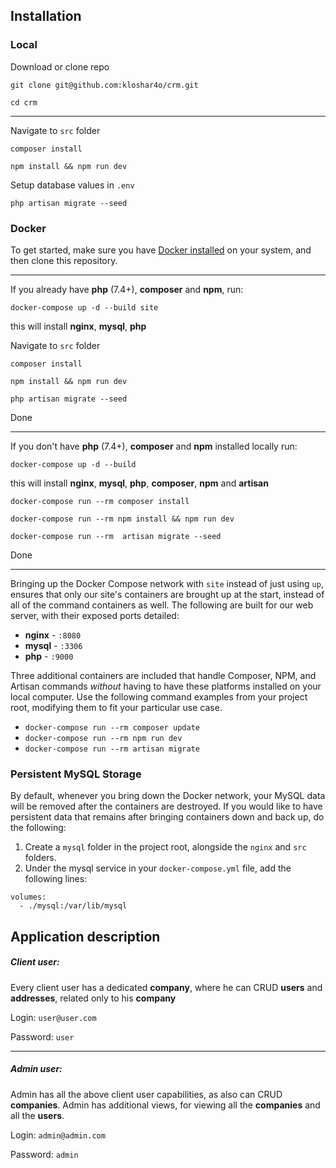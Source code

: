 ## Installation 

### Local
Download or clone repo

`git clone git@github.com:kloshar4o/crm.git`

`cd crm`

---

Navigate to `src` folder

`composer install`

`npm install && npm run dev`

Setup database values in `.env` 

`php artisan migrate --seed`

### Docker

To get started, make sure you have [Docker installed](https://docs.docker.com/docker-for-mac/install/) on your system, and then clone this repository.

---

If you already have **php** (7.4+), **composer** and **npm**, run:

`docker-compose up -d --build site`

this will install  **nginx**, **mysql**, **php**


Navigate to `src` folder

`composer install`

`npm install && npm run dev`

`php artisan migrate --seed`


Done

----

If you don't have **php** (7.4+), **composer** and **npm** installed locally run:

`docker-compose up -d --build`

this will install  **nginx**, **mysql**, **php**, **composer**, **npm** and **artisan**


`docker-compose run --rm composer install`

`docker-compose run --rm npm install && npm run dev`

`docker-compose run --rm  artisan migrate --seed`

Done

----

Bringing up the Docker Compose network with `site` instead of just using `up`, ensures that only our site's containers are brought up at the start, instead of all of the command containers as well. The following are built for our web server, with their exposed ports detailed:

- **nginx** - `:8080`
- **mysql** - `:3306`
- **php** - `:9000`

Three additional containers are included that handle Composer, NPM, and Artisan commands *without* having to have these platforms installed on your local computer. Use the following command examples from your project root, modifying them to fit your particular use case.

- `docker-compose run --rm composer update`
- `docker-compose run --rm npm run dev`
- `docker-compose run --rm artisan migrate` 

### Persistent MySQL Storage

By default, whenever you bring down the Docker network, your MySQL data will be removed after the containers are destroyed. If you would like to have persistent data that remains after bringing containers down and back up, do the following:

1. Create a `mysql` folder in the project root, alongside the `nginx` and `src` folders.
2. Under the mysql service in your `docker-compose.yml` file, add the following lines:

```
volumes:
  - ./mysql:/var/lib/mysql
```

## Application description

##### Client user:
Every client user has a dedicated **company**, 
where he can CRUD **users** and **addresses**, 
related only to his **company** 


Login: `user@user.com`

Password: `user`

----

##### Admin user:
Admin has all the above client user capabilities, as also can CRUD **companies**.
Admin has additional views, for viewing all the **companies** and all the **users**. 

Login: `admin@admin.com`

Password: `admin`
